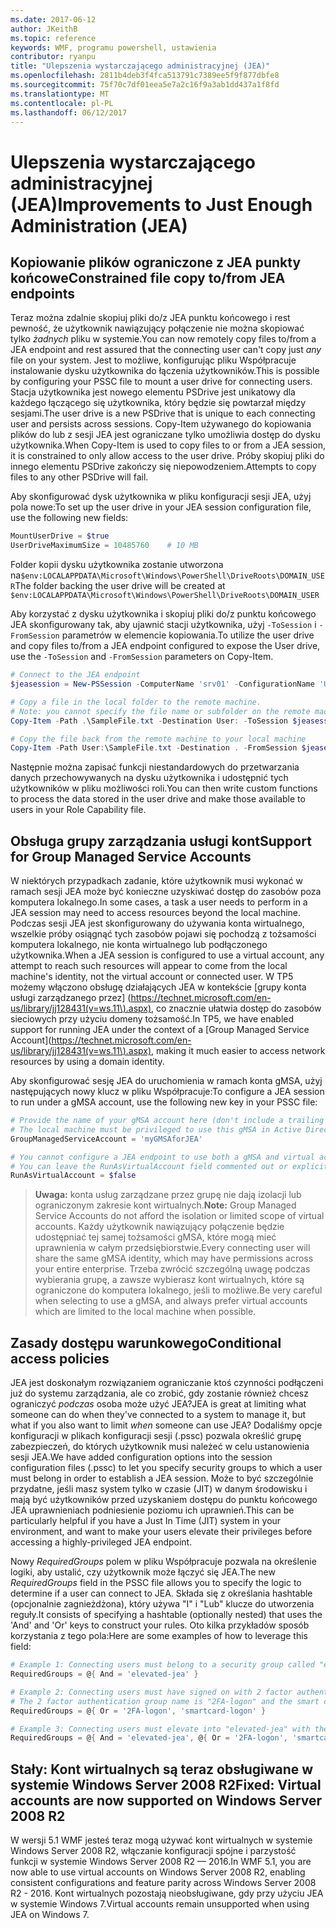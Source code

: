 ```yaml
---
ms.date: 2017-06-12
author: JKeithB
ms.topic: reference
keywords: WMF, programu powershell, ustawienia
contributor: ryanpu
title: "Ulepszenia wystarczającego administracyjnej (JEA)"
ms.openlocfilehash: 2811b4deb3f4fca513791c7389ee5f9f877dbfe8
ms.sourcegitcommit: 75f70c7df01eea5e7a2c16f9a3ab1dd437a1f8fd
ms.translationtype: MT
ms.contentlocale: pl-PL
ms.lasthandoff: 06/12/2017
---
```

# <a name="improvements-to-just-enough-administration-jea"></a><span data-ttu-id="900fa-103">Ulepszenia wystarczającego administracyjnej (JEA)</span><span class="sxs-lookup"><span data-stu-id="900fa-103">Improvements to Just Enough Administration (JEA)</span></span>

## <a name="constrained-file-copy-tofrom-jea-endpoints"></a><span data-ttu-id="900fa-104">Kopiowanie plików ograniczone z JEA punkty końcowe</span><span class="sxs-lookup"><span data-stu-id="900fa-104">Constrained file copy to/from JEA endpoints</span></span>

<span data-ttu-id="900fa-105">Teraz można zdalnie skopiuj pliki do/z JEA punktu końcowego i rest pewność, że użytkownik nawiązujący połączenie nie można skopiować tylko *żadnych* pliku w systemie.</span><span class="sxs-lookup"><span data-stu-id="900fa-105">You can now remotely copy files to/from a JEA endpoint and rest assured that the connecting user can't copy just *any* file on your system.</span></span>
<span data-ttu-id="900fa-106">Jest to możliwe, konfigurując pliku Współpracuje instalowanie dysku użytkownika do łączenia użytkowników.</span><span class="sxs-lookup"><span data-stu-id="900fa-106">This is possible by configuring your PSSC file to mount a user drive for connecting users.</span></span>
<span data-ttu-id="900fa-107">Stacja użytkownika jest nowego elementu PSDrive jest unikatowy dla każdego łączącego się użytkownika, który będzie się powtarzał między sesjami.</span><span class="sxs-lookup"><span data-stu-id="900fa-107">The user drive is a new PSDrive that is unique to each connecting user and persists across sessions.</span></span>
<span data-ttu-id="900fa-108">Copy-Item używanego do kopiowania plików do lub z sesji JEA jest ograniczane tylko umożliwia dostęp do dysku użytkownika.</span><span class="sxs-lookup"><span data-stu-id="900fa-108">When Copy-Item is used to copy files to or from a JEA session, it is constrained to only allow access to the user drive.</span></span>
<span data-ttu-id="900fa-109">Próby skopiuj pliki do innego elementu PSDrive zakończy się niepowodzeniem.</span><span class="sxs-lookup"><span data-stu-id="900fa-109">Attempts to copy files to any other PSDrive will fail.</span></span>

<span data-ttu-id="900fa-110">Aby skonfigurować dysk użytkownika w pliku konfiguracji sesji JEA, użyj pola nowe:</span><span class="sxs-lookup"><span data-stu-id="900fa-110">To set up the user drive in your JEA session configuration file, use the following new fields:</span></span>

```powershell
MountUserDrive = $true
UserDriveMaximumSize = 10485760    # 10 MB
```

<span data-ttu-id="900fa-111">Folder kopii dysku użytkownika zostanie utworzona na`$env:LOCALAPPDATA\Microsoft\Windows\PowerShell\DriveRoots\DOMAIN_USER`</span><span class="sxs-lookup"><span data-stu-id="900fa-111">The folder backing the user drive will be created at `$env:LOCALAPPDATA\Microsoft\Windows\PowerShell\DriveRoots\DOMAIN_USER`</span></span>

<span data-ttu-id="900fa-112">Aby korzystać z dysku użytkownika i skopiuj pliki do/z punktu końcowego JEA skonfigurowany tak, aby ujawnić stacji użytkownika, użyj `-ToSession` i `-FromSession` parametrów w elemencie kopiowania.</span><span class="sxs-lookup"><span data-stu-id="900fa-112">To utilize the user drive and copy files to/from a JEA endpoint configured to expose the User drive, use the `-ToSession` and `-FromSession` parameters on Copy-Item.</span></span>

```powershell
# Connect to the JEA endpoint
$jeasession = New-PSSession -ComputerName 'srv01' -ConfigurationName 'UserDemo'

# Copy a file in the local folder to the remote machine.
# Note: you cannot specify the file name or subfolder on the remote machine. You must exactly type "User:"
Copy-Item -Path .\SampleFile.txt -Destination User: -ToSession $jeasession

# Copy the file back from the remote machine to your local machine
Copy-Item -Path User:\SampleFile.txt -Destination . -FromSession $jeasession
```

<span data-ttu-id="900fa-113">Następnie można zapisać funkcji niestandardowych do przetwarzania danych przechowywanych na dysku użytkownika i udostępnić tych użytkowników w pliku możliwości roli.</span><span class="sxs-lookup"><span data-stu-id="900fa-113">You can then write custom functions to process the data stored in the user drive and make those available to users in your Role Capability file.</span></span>

## <a name="support-for-group-managed-service-accounts"></a><span data-ttu-id="900fa-114">Obsługa grupy zarządzania usługi kont</span><span class="sxs-lookup"><span data-stu-id="900fa-114">Support for Group Managed Service Accounts</span></span>

<span data-ttu-id="900fa-115">W niektórych przypadkach zadanie, które użytkownik musi wykonać w ramach sesji JEA może być konieczne uzyskiwać dostęp do zasobów poza komputera lokalnego.</span><span class="sxs-lookup"><span data-stu-id="900fa-115">In some cases, a task a user needs to perform in a JEA session may need to access resources beyond the local machine.</span></span>
<span data-ttu-id="900fa-116">Podczas sesji JEA jest skonfigurowany do używania konta wirtualnego, wszelkie próby osiągnąć tych zasobów pojawi się pochodzą z tożsamości komputera lokalnego, nie konta wirtualnego lub podłączonego użytkownika.</span><span class="sxs-lookup"><span data-stu-id="900fa-116">When a JEA session is configured to use a virtual account, any attempt to reach such resources will appear to come from the local machine's identity, not the virtual account or connected user.</span></span>
<span data-ttu-id="900fa-117">W TP5 możemy włączono obsługę działających JEA w kontekście [grupy konta usługi zarządzanego przez] (https://technet.microsoft.com/en-us/library/jj128431(v=ws.11\).aspx), co znacznie ułatwia dostęp do zasobów sieciowych przy użyciu domeny tożsamość.</span><span class="sxs-lookup"><span data-stu-id="900fa-117">In TP5, we have enabled support for running JEA under the context of a [Group Managed Service Account](https://technet.microsoft.com/en-us/library/jj128431(v=ws.11\).aspx), making it much easier to access network resources by using a domain identity.</span></span>

<span data-ttu-id="900fa-118">Aby skonfigurować sesję JEA do uruchomienia w ramach konta gMSA, użyj następujących nowy klucz w pliku Współpracuje:</span><span class="sxs-lookup"><span data-stu-id="900fa-118">To configure a JEA session to run under a gMSA account, use the following new key in your PSSC file:</span></span>

```powershell
# Provide the name of your gMSA account here (don't include a trailing $)
# The local machine must be privileged to use this gMSA in Active Directory
GroupManagedServiceAccount = 'myGMSAforJEA'

# You cannot configure a JEA endpoint to use both a gMSA and virtual account
# You can leave the RunAsVirtualAccount field commented out or explicitly set it to false
RunAsVirtualAccount = $false
```

> <span data-ttu-id="900fa-119">**Uwaga:** konta usług zarządzane przez grupę nie dają izolacji lub ograniczonym zakresie kont wirtualnych.</span><span class="sxs-lookup"><span data-stu-id="900fa-119">**Note:** Group Managed Service Accounts do not afford the isolation or limited scope of virtual accounts.</span></span>
> <span data-ttu-id="900fa-120">Każdy użytkownik nawiązujący połączenie będzie udostępniać tej samej tożsamości gMSA, które mogą mieć uprawnienia w całym przedsiębiorstwie.</span><span class="sxs-lookup"><span data-stu-id="900fa-120">Every connecting user will share the same gMSA identity, which may have permissions across your entire enterprise.</span></span>
> <span data-ttu-id="900fa-121">Trzeba zwrócić szczególną uwagę podczas wybierania grupę, a zawsze wybierasz kont wirtualnych, które są ograniczone do komputera lokalnego, jeśli to możliwe.</span><span class="sxs-lookup"><span data-stu-id="900fa-121">Be very careful when selecting to use a gMSA, and always prefer virtual accounts which are limited to the local machine when possible.</span></span>

## <a name="conditional-access-policies"></a><span data-ttu-id="900fa-122">Zasady dostępu warunkowego</span><span class="sxs-lookup"><span data-stu-id="900fa-122">Conditional access policies</span></span>

<span data-ttu-id="900fa-123">JEA jest doskonałym rozwiązaniem ograniczanie ktoś czynności podłączeni już do systemu zarządzania, ale co zrobić, gdy zostanie również chcesz ograniczyć *podczas* osoba może użyć JEA?</span><span class="sxs-lookup"><span data-stu-id="900fa-123">JEA is great at limiting what someone can do when they've connected to a system to manage it, but what if you also want to limit *when* someone can use JEA?</span></span>
<span data-ttu-id="900fa-124">Dodaliśmy opcje konfiguracji w plikach konfiguracji sesji (.pssc) pozwala określić grupę zabezpieczeń, do których użytkownik musi należeć w celu ustanowienia sesji JEA.</span><span class="sxs-lookup"><span data-stu-id="900fa-124">We have added configuration options into the session configuration files (.pssc) to let you specify security groups to which a user must belong in order to establish a JEA session.</span></span>
<span data-ttu-id="900fa-125">Może to być szczególnie przydatne, jeśli masz system tylko w czasie (JIT) w danym środowisku i mają być użytkowników przed uzyskaniem dostępu do punktu końcowego JEA uprawnieniach podniesienie poziomu ich uprawnień.</span><span class="sxs-lookup"><span data-stu-id="900fa-125">This can be particularly helpful if you have a Just In Time (JIT) system in your environment, and want to make your users elevate their privileges before accessing a highly-privileged JEA endpoint.</span></span>

<span data-ttu-id="900fa-126">Nowy *RequiredGroups* polem w pliku Współpracuje pozwala na określenie logiki, aby ustalić, czy użytkownik może łączyć się JEA.</span><span class="sxs-lookup"><span data-stu-id="900fa-126">The new *RequiredGroups* field in the PSSC file allows you to specify the logic to determine if a user can connect to JEA.</span></span>
<span data-ttu-id="900fa-127">Składa się z określania hashtable (opcjonalnie zagnieżdżona), który używa "I" i "Lub" klucze do utworzenia reguły.</span><span class="sxs-lookup"><span data-stu-id="900fa-127">It consists of specifying a hashtable (optionally nested) that uses the 'And' and 'Or' keys to construct your rules.</span></span>
<span data-ttu-id="900fa-128">Oto kilka przykładów sposób korzystania z tego pola:</span><span class="sxs-lookup"><span data-stu-id="900fa-128">Here are some examples of how to leverage this field:</span></span>

```powershell
# Example 1: Connecting users must belong to a security group called "elevated-jea"
RequiredGroups = @{ And = 'elevated-jea' }

# Example 2: Connecting users must have signed on with 2 factor authentication or a smart card
# The 2 factor authentication group name is "2FA-logon" and the smart card group name is "smartcard-logon"
RequiredGroups = @{ Or = '2FA-logon', 'smartcard-logon' }

# Example 3: Connecting users must elevate into "elevated-jea" with their JIT system and have logged on with 2FA or a smart card
RequiredGroups = @{ And = 'elevated-jea', @{ Or = '2FA-logon', 'smartcard-logon' }}
```

## <a name="fixed-virtual-accounts-are-now-supported-on-windows-server-2008-r2"></a><span data-ttu-id="900fa-129">Stały: Kont wirtualnych są teraz obsługiwane w systemie Windows Server 2008 R2</span><span class="sxs-lookup"><span data-stu-id="900fa-129">Fixed: Virtual accounts are now supported on Windows Server 2008 R2</span></span>
<span data-ttu-id="900fa-130">W wersji 5.1 WMF jesteś teraz mogą używać kont wirtualnych w systemie Windows Server 2008 R2, włączanie konfiguracji spójne i parzystość funkcji w systemie Windows Server 2008 R2 — 2016.</span><span class="sxs-lookup"><span data-stu-id="900fa-130">In WMF 5.1, you are now able to use virtual accounts on Windows Server 2008 R2, enabling consistent configurations and feature parity across Windows Server 2008 R2 - 2016.</span></span>
<span data-ttu-id="900fa-131">Kont wirtualnych pozostają nieobsługiwane, gdy przy użyciu JEA w systemie Windows 7.</span><span class="sxs-lookup"><span data-stu-id="900fa-131">Virtual accounts remain unsupported when using JEA on Windows 7.</span></span>

